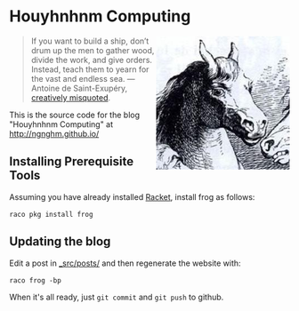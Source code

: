 Houyhnhnm Computing
===================

<img src="/img/Ngnghm.jpg" alt="Ngnghm" title="Ngnghm" align="right" />

> If you want to build a ship, don’t drum up the men to gather wood, divide the work,
> and give orders. Instead, teach them to yearn for the vast and endless sea.
> ― Antoine de Saint-Exupéry, [creatively misquoted](https://en.wikiquote.org/wiki/Talk:Antoine_de_Saint_Exupéry).

This is the source code for the blog "Houyhnhnm Computing" at <http://ngnghm.github.io/>


Installing Prerequisite Tools
-----------------------------

Assuming you have already installed [Racket](http://racket-lang.org/),
install frog as follows:

    raco pkg install frog


Updating the blog
-----------------

Edit a post in [_src/posts/](_src/posts/)
and then regenerate the website with:

    raco frog -bp

When it's all ready, just `git commit` and `git push` to github.

